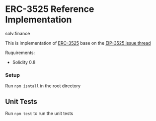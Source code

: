 # ERC-3525 Reference Implementation

solv.finance

This is implementation of [ERC-3525](https://eips.ethereum.org/EIPS/eip-3525) base on the [EIP-3525 issue thread](https://ethereum-magicians.org/t/erc-3525-the-semi-fungible-token-standard/9770)

Ruquirements:

- Solidity 0.8

### Setup

Run `npm isntall` in the root directory

## Unit Tests

Run `npm test` to run the unit tests
